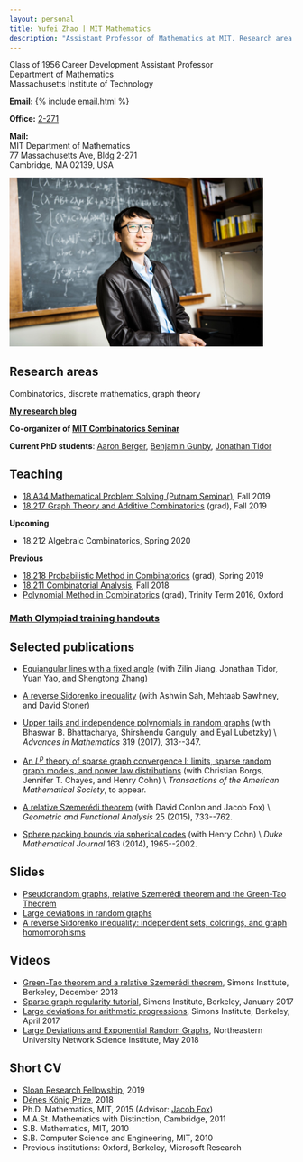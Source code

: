 ```yaml
---
layout: personal
title: Yufei Zhao | MIT Mathematics
description: "Assistant Professor of Mathematics at MIT. Research area: combinatorics and discrete mathematics"
---
```


<div class="row">
<div class="col-md-6">
<p>Class of 1956 Career Development Assistant Professor<br>
Department of Mathematics<br>
Massachusetts Institute of Technology</p>

<p><strong>Email:</strong>
{% include email.html %}</p>

<p><strong>Office:</strong> <a href="http://whereis.mit.edu/?go=2" target="_blank">2-271</a></p>

<p><strong>Mail:</strong><br>
MIT Department of Mathematics<br>
77 Massachusetts Ave, Bldg 2-271<br>
Cambridge, MA 02139, USA</p>

</div>
<div class="col-md-6">
<img src="photo.jpg" alt="Yufei Zhao" title="Yufei Zhao; photo credit: Joseph Lee" width="450px">
</div>
</div>

## Research areas

Combinatorics, discrete mathematics, graph theory

[**My research blog**](https://yufeizhao.wordpress.com/)

**Co-organizer of [MIT Combinatorics Seminar](http://math.mit.edu/seminars/combin/)**

**Current PhD students**:
[Aaron Berger](https://web.mit.edu/bergera/www/),
[Benjamin Gunby](http://www.math.harvard.edu/people/GunbyBenjamin.html),
[Jonathan Tidor](https://math.mit.edu/directory/profile.php?pid=2037)

## Teaching

* [18.A34 Mathematical Problem Solving (Putnam Seminar)](a34/), Fall 2019
* [18.217 Graph Theory and Additive Combinatorics](gtac/) (grad), Fall 2019

**Upcoming**

* 18.212 Algebraic Combinatorics, Spring 2020

**Previous**

* [18.218 Probabilistic Method in Combinatorics](pm/) (grad), Spring 2019
* [18.211 Combinatorial Analysis](211/), Fall 2018
* [Polynomial Method in Combinatorics](pm16/) (grad), Trinity Term 2016, Oxford

### [Math Olympiad training handouts](olympiad)

## Selected publications

* [Equiangular lines with a fixed angle](https://arxiv.org/abs/1907.12466) (with Zilin Jiang, Jonathan Tidor, Yuan Yao, and Shengtong Zhang)

* [A reverse Sidorenko inequality](https://arxiv.org/abs/1809.09462) (with Ashwin Sah, Mehtaab Sawhney, and David Stoner)

* [Upper tails and independence polynomials in random graphs](http://arxiv.org/abs/1507.04074)
  (with Bhaswar B. Bhattacharya, Shirshendu Ganguly, and Eyal Lubetzky) \\
  _Advances in Mathematics_ 319 (2017), 313--347.

* [An $L^p$ theory of sparse graph convergence I: limits, sparse random graph models, and power law distributions](http://arxiv.org/abs/1401.2906)
  (with Christian Borgs, Jennifer T. Chayes, and Henry Cohn) \\
  _Transactions of the American Mathematical Society_, to appear.

* [A relative Szemerédi theorem](http://arxiv.org/abs/1305.5440)
  (with David Conlon and Jacob Fox) \\
  _Geometric and Functional Analysis_ 25 (2015), 733--762.

* [Sphere packing bounds via spherical codes](http://arxiv.org/abs/1212.5966)
  (with Henry Cohn) \\
  _Duke Mathematical Journal_ 163 (2014), 1965--2002.



## Slides

* [Pseudorandom graphs, relative Szemerédi theorem and the Green-Tao Theorem](research/slides/green-tao-relative-szemeredi.pdf)
* [Large deviations in random graphs](research/slides/large_deviations_random_graphs.pdf)
* [A reverse Sidorenko inequality: independent sets, colorings, and graph homomorphisms](research/slides/reverse_sidorenko_slides.pdf)

## Videos

* <a href="javascript:void(0);" target="_self" onclick="$('#simons-talk-dec2013').toggle('fast');">
  Green-Tao theorem and a relative Szemerédi theorem</a>, Simons Institute, Berkeley, December 2013
  <div id="simons-talk-dec2013" style="display:none" class="videoWrapper">
  <iframe width="560" height="315" src="//www.youtube.com/embed/vsFFjhYLVrM" allowfullscreen></iframe>
  </div>
* <a href="javascript:void(0);" target="_self" onclick="$('#simons-talk-jan2017').toggle('fast');">
  Sparse graph regularity tutorial</a>, Simons Institute, Berkeley, January 2017
  <div id="simons-talk-jan2017" style="display:none" class="videoWrapper">
  <iframe width="560" height="315" src="//www.youtube.com/embed/ZXLtAj4eL0c" allowfullscreen></iframe>
  </div>
* <a href="javascript:void(0);" target="_self" onclick="$('#simons-talk-apr2017').toggle('fast');">
  Large deviations for arithmetic progressions</a>, Simons Institute, Berkeley, April 2017
  <div id="simons-talk-apr2017" style="display:none" class="videoWrapper">
  <iframe width="560" height="315" src="//www.youtube.com/embed/G9AJHUAz33o" allowfullscreen></iframe>
  </div>
* <a href="javascript:void(0);" target="_self" onclick="$('#neu-talk-may2018').toggle('fast');">
  Large Deviations and Exponential Random Graphs</a>, Northeastern University Network Science Institute, May 2018
  <div id="neu-talk-may2018" style="display:none" class="videoWrapper">
  <iframe width="560" height="315" src="//www.youtube.com/watch?v=dwUz8c7siDU" allowfullscreen></iframe>
  </div>

## Short CV

* [Sloan Research Fellowship](http://news.mit.edu/2019/four-from-mit-named-sloan-research-fellows-0221), 2019
* [Dénes König Prize](https://www.siam.org/prizes/sponsored/konig.php), 2018
* Ph.D. Mathematics, MIT, 2015 (Advisor: [Jacob Fox](http://stanford.edu/~jacobfox/))
* M.A.St. Mathematics with Distinction, Cambridge, 2011
* S.B. Mathematics, MIT, 2010
* S.B. Computer Science and Engineering, MIT, 2010
* Previous institutions: Oxford, Berkeley, Microsoft Research
